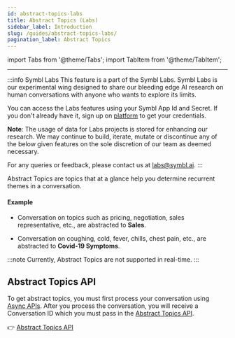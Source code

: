 ```yaml
---
id: abstract-topics-labs
title: Abstract Topics (Labs)
sidebar_label: Introduction
slug: /guides/abstract-topics-labs/
pagination_label: Abstract Topics
---
```


import Tabs from '@theme/Tabs';
import TabItem from '@theme/TabItem';

---

:::info Symbl Labs
This feature is a part of the Symbl Labs. Symbl Labs is our experimental wing designed to share our bleeding edge AI research on human conversations with anyone who wants to explore its limits. 


You can access the Labs features using your Symbl App Id and Secret.  If you don't already have it, sign up on [platform](https://platform.symbl.ai/#/login) to get your credentials.

**Note**: The usage of data for Labs projects is stored for enhancing our research.  We may continue to build, iterate, mutate or discontinue any of the below given features on the sole discretion of our team as deemed necessary. 

For any queries or feedback, please contact us at labs@symbl.ai.
:::

Abstract Topics are topics that at a glance help you determine recurrent themes in a conversation.

#### Example

- Conversation on topics such as pricing, negotiation, sales representative, etc., are abstracted to **Sales**.

- Conversation on coughing, cold, fever, chills, chest pain, etc., are abstracted to **Covid-19 Symptoms**.

:::note
Currently, Abstract Topics are not supported in real-time. 
:::

## Abstract Topics API

To get abstract topics, you must first process your conversation using [Async APIs](/docs/async-api/introduction). After you process the conversation, you will receive a Conversation ID which you must pass in the [Abstract Topics API](/docs/api-reference/abstract-topics). 

👉 [Abstract Topics API](/docs/api-reference/abstract-topics)

